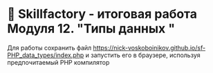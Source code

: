 # 🚀 Skillfactory - итоговая работа Модуля 12. "Типы данных "

Для работы сохранить файл https://nick-voskoboinikov.github.io/sf-PHP_data_types/index.php и запустить его в браузере, используя предпочитаемый PHP компилятор
